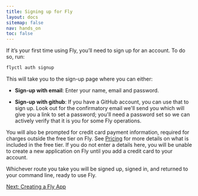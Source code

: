 ```yaml
---
title: Signing up for Fly
layout: docs
sitemap: false
nav: hands_on
toc: false
---
```


If it’s your first time using Fly, you’ll need to sign up for an account. To do so, run:

```cmd
flyctl auth signup
```

This will take you to the sign-up page where you can either:

* **Sign-up with email**: Enter your name, email and password.

* **Sign-up with github**: If you have a GitHub account, you can use that to sign up. Look out for the confirmatory email we'll send you which will give you a link to set a password; you'll need a password set so we can actively verify that it is you for some Fly operations.

You will also be prompted for credit card payment information, required for charges outside the free tier on Fly. See [Pricing](/docs/about/pricing) for more details on what is included in the free tier. If you do not enter a details here, you will be unable to create a new application on Fly until you add a credit card to your account.

Whichever route you take you will be signed up, signed in, and returned to your command line, ready to use Fly.

[Next: Creating a Fly App](/docs/hands-on/create-app/)
